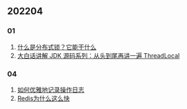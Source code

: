 

## 202204

### 01

1. [什么是分布式锁？它能干什么](https://xuemingde.com/JavaNotes/2022/04/01/什么是分布式锁)
2. [大白话讲解 JDK 源码系列：从头到尾再讲一遍 ThreadLocal](https://xuemingde.com/JavaNotes/2022/04/01/从头到尾再讲一遍ThreadLocal)

### 04

1. [如何优雅地记录操作日志](https://xuemingde.com/JavaNotes/2022/04/04/如何优雅地记录操作日志)
2. [Redis为什么这么快](https://xuemingde.com/JavaNotes/2022/04/04/Redis为什么这么快)



